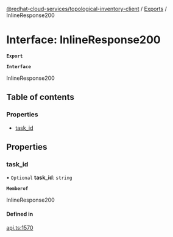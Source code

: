 [@redhat-cloud-services/topological-inventory-client](../README.md) / [Exports](../modules.md) / InlineResponse200

# Interface: InlineResponse200

**`Export`**

**`Interface`**

InlineResponse200

## Table of contents

### Properties

- [task\_id](InlineResponse200.md#task_id)

## Properties

### task\_id

• `Optional` **task\_id**: `string`

**`Memberof`**

InlineResponse200

#### Defined in

[api.ts:1570](https://github.com/mkholjuraev/javascript-clients/blob/master/packages/topological-inventory/api.ts#L1570)
